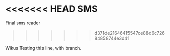 <<<<<<< HEAD
SMS
===

Final sms reader
>>>>>>> d371de21646415547ce88d6c72684858744e3d41

Wikus Testing this line, with branch.
